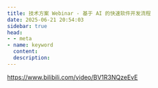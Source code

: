 ```yaml
---
title: 技术方案 Webinar - 基于 AI 的快速软件开发流程
date: 2025-06-21 20:54:03
sidebar: true
head:
- - meta
- name: keyword
  content: 
  description: 
---
```


https://www.bilibili.com/video/BV1R3NQzeEvE